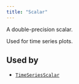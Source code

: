 ```yaml
---
title: "Scalar"
---
```


A double-precision scalar.

Used for time series plots.



## Used by

* [`TimeSeriesScalar`](../archetypes/time_series_scalar.md)
